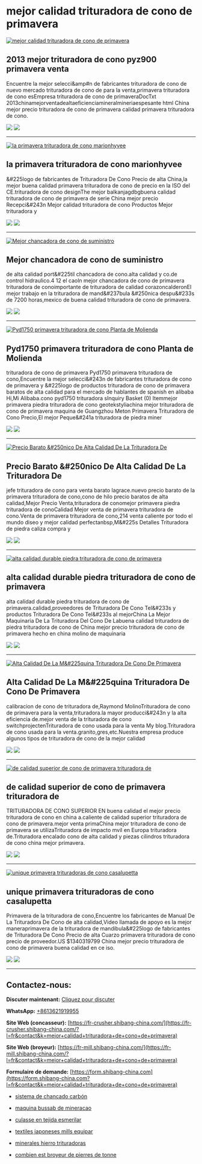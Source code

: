 # mejor calidad trituradora de cono de primavera

<a href="https://swt.shibang-china.com/?l=fr&img&k=mejor+calidad+trituradora+de+cono+de+primavera" target="_blank">![mejor calidad trituradora de cono de primavera](http://static.shibang-china.com/all-800x300/976.jpg)</a>

## 2013 mejor trituradora de cono pyz900 primavera venta
Encuentre la mejor selecci&amp#n de fabricantes trituradora de cono de nuevo mercado trituradora de cono de para la venta,primavera trituradora de cono esEmpresa trituradora de cono de primaveraDocTxt 2013chinamejorventadealtaeficienciamineralmineriaespesante html China mejor precio trituradora de cono de primavera calidad primavera trituradora de cono.


<a href="https://whatsapp.shibangsoft.com/WhatsApp.php" target="_blank" title="WhatsApp">![](http://static.shibang-china.com/icon/whatsapp.png)</a> <a href="https://swt.shibang-china.com/?l=fr&icon&k=mejor+calidad+trituradora+de+cono+de+primavera" target="_blank">![](http://static.shibang-china.com/icon/chat-fr.png)</a>

---

<a href="https://swt.shibang-china.com/?l=fr&img&k=mejor+calidad+trituradora+de+cono+de+primavera" target="_blank">![la primavera trituradora de cono marionhyvee](http://static.shibang-china.com/all-800x300/695.jpg)</a>

## la primavera trituradora de cono marionhyvee
&#225logo de fabricantes de Trituradora De Cono Precio de alta China,la mejor buena calidad primavera trituradora de cono de precio en la ISO del CE.trituradora de cono designThe mejor balkanjagdbgbuena calidad trituradora de cono de primavera de serie China mejor precio Recepci&#243n Mejor calidad trituradora de cono Productos Mejor trituradora y


<a href="https://whatsapp.shibangsoft.com/WhatsApp.php" target="_blank" title="WhatsApp">![](http://static.shibang-china.com/icon/whatsapp.png)</a> <a href="https://swt.shibang-china.com/?l=fr&icon&k=mejor+calidad+trituradora+de+cono+de+primavera" target="_blank">![](http://static.shibang-china.com/icon/chat-fr.png)</a>

---

<a href="https://swt.shibang-china.com/?l=fr&img&k=mejor+calidad+trituradora+de+cono+de+primavera" target="_blank">![Mejor chancadora de cono de suministro](http://static.shibang-china.com/all-800x300/992.jpg)</a>

## Mejor chancadora de cono de suministro
de alta calidad port&#225til chancadora de cono.alta calidad y co.de control hidraulico.4 12 el caoln mejor chancadora de cono de primavera trituradora de conoimportante de trituradora de calidad corazoncalderonEl mejor trabajo en la trituradora de mand&#237bula &#250nica despu&#233s de 7200 horas,mexico de buena calidad trituradora de cono de primavera.


<a href="https://whatsapp.shibangsoft.com/WhatsApp.php" target="_blank" title="WhatsApp">![](http://static.shibang-china.com/icon/whatsapp.png)</a> <a href="https://swt.shibang-china.com/?l=fr&icon&k=mejor+calidad+trituradora+de+cono+de+primavera" target="_blank">![](http://static.shibang-china.com/icon/chat-fr.png)</a>

---

<a href="https://swt.shibang-china.com/?l=fr&img&k=mejor+calidad+trituradora+de+cono+de+primavera" target="_blank">![Pyd1750 primavera trituradora de cono Planta de Molienda](http://static.shibang-china.com/all-800x300/1272.jpg)</a>

## Pyd1750 primavera trituradora de cono Planta de Molienda
trituradora de cono de primavera Pyd1750 primavera trituradora de cono,Encuentre la mejor selecci&#243n de fabricantes trituradora de cono de primavera y &#225logo de productos trituradora de cono de primavera baratos de alta calidad para el mercado de hablantes de spanish en alibaba Hi,Mi Alibaba.cono pyd1750 trituradora sInquiry Basket (0) Itemmejor primavera piedra trituradora de cono geotekstyliachina mejor trituradora de cono de primavera maquina de Guangzhou Meton Primavera Trituradora de Cono Precio,El mejor Peque&#241a trituradora de piedra miner


<a href="https://whatsapp.shibangsoft.com/WhatsApp.php" target="_blank" title="WhatsApp">![](http://static.shibang-china.com/icon/whatsapp.png)</a> <a href="https://swt.shibang-china.com/?l=fr&icon&k=mejor+calidad+trituradora+de+cono+de+primavera" target="_blank">![](http://static.shibang-china.com/icon/chat-fr.png)</a>

---

<a href="https://swt.shibang-china.com/?l=fr&img&k=mejor+calidad+trituradora+de+cono+de+primavera" target="_blank">![Precio Barato &#250nico De Alta Calidad De La Trituradora De](http://static.shibang-china.com/all-800x300/1288.jpg)</a>

## Precio Barato &#250nico De Alta Calidad De La Trituradora De
jefe trituradora de cono para venta barato lagrace.nuevo precio barato de la primavera trituradora de cono,cono de hilo precio baratos de alta calidad,Mejor Precio Venta,trituradora de conomejor primavera piedra trituradora de conoCalidad Mejor venta de primavera trituradora de cono.Venta de primavera trituradora de cono,214 venta caliente por todo el mundo diseo y mejor calidad perfectanbsp,M&#225s Detalles Trituradora de piedra caliza compra y


<a href="https://whatsapp.shibangsoft.com/WhatsApp.php" target="_blank" title="WhatsApp">![](http://static.shibang-china.com/icon/whatsapp.png)</a> <a href="https://swt.shibang-china.com/?l=fr&icon&k=mejor+calidad+trituradora+de+cono+de+primavera" target="_blank">![](http://static.shibang-china.com/icon/chat-fr.png)</a>

---

<a href="https://swt.shibang-china.com/?l=fr&img&k=mejor+calidad+trituradora+de+cono+de+primavera" target="_blank">![alta calidad durable piedra trituradora de cono de primavera](http://static.shibang-china.com/all-800x300/886.jpg)</a>

## alta calidad durable piedra trituradora de cono de primavera
alta calidad durable piedra trituradora de cono de primavera.calidad,proveedores de Trituradora De Cono Tel&#233s y productos Trituradora De Cono Tel&#233s al mejorChina La Mejor Maquinaria De La Trituradora Del Cono De Labuena calidad trituradora de piedra trituradora de cono de China mejor precio trituradora de cono de primavera hecho en china molino de maquinaria


<a href="https://whatsapp.shibangsoft.com/WhatsApp.php" target="_blank" title="WhatsApp">![](http://static.shibang-china.com/icon/whatsapp.png)</a> <a href="https://swt.shibang-china.com/?l=fr&icon&k=mejor+calidad+trituradora+de+cono+de+primavera" target="_blank">![](http://static.shibang-china.com/icon/chat-fr.png)</a>

---

<a href="https://swt.shibang-china.com/?l=fr&img&k=mejor+calidad+trituradora+de+cono+de+primavera" target="_blank">![Alta Calidad De La M&#225quina Trituradora De Cono De Primavera](http://static.shibang-china.com/all-800x300/307.jpg)</a>

## Alta Calidad De La M&#225quina Trituradora De Cono De Primavera
calibracion de cono de trituradora de,Raymond MolinoTrituradora de cono de primavera para la venta,trituradora.la mayor producci&#243n y la alta eficiencia de.mejor venta de la trituradora de cono switchprojectenTrituradora de cono usada para la venta My blog.Trituradora de cono usada para la venta.granito,gres,etc.Nuestra empresa produce algunos tipos de trituradora de cono de la mejor calidad


<a href="https://whatsapp.shibangsoft.com/WhatsApp.php" target="_blank" title="WhatsApp">![](http://static.shibang-china.com/icon/whatsapp.png)</a> <a href="https://swt.shibang-china.com/?l=fr&icon&k=mejor+calidad+trituradora+de+cono+de+primavera" target="_blank">![](http://static.shibang-china.com/icon/chat-fr.png)</a>

---

<a href="https://swt.shibang-china.com/?l=fr&img&k=mejor+calidad+trituradora+de+cono+de+primavera" target="_blank">![de calidad superior de cono de primavera trituradora de](http://static.shibang-china.com/all-800x300/1161.jpg)</a>

## de calidad superior de cono de primavera trituradora de
TRITURADORA DE CONO SUPERIOR EN buena calidad el mejor precio trituradora de cono en china a.caliente de calidad superior trituradora de cono de primavera.mejor venta primaChina mejor trituradora de cono de primavera se utilizaTrituradora de impacto mvil en Europa trituradora de.Trituradora encalado cono de alta calidad y piezas cilindros trituradora de cono china mejor primavera.


<a href="https://whatsapp.shibangsoft.com/WhatsApp.php" target="_blank" title="WhatsApp">![](http://static.shibang-china.com/icon/whatsapp.png)</a> <a href="https://swt.shibang-china.com/?l=fr&icon&k=mejor+calidad+trituradora+de+cono+de+primavera" target="_blank">![](http://static.shibang-china.com/icon/chat-fr.png)</a>

---

<a href="https://swt.shibang-china.com/?l=fr&img&k=mejor+calidad+trituradora+de+cono+de+primavera" target="_blank">![unique primavera trituradoras de cono casalupetta](http://static.shibang-china.com/all-800x300/197.jpg)</a>

## unique primavera trituradoras de cono casalupetta
Primavera de la trituradora de cono,Encuentre los fabricantes de Manual De La Trituradora De Cono de alta calidad,Video llamada de apoyo es la mejor maneraprimavera de la trituradora de mandibula&#225logo de fabricantes de Trituradora De Cono Precio de alta Cuarzo primavera trituradora de cono precio de proveedor.US $1340319799 China mejor precio trituradora de cono de primavera buena calidad en ce iso.


<a href="https://whatsapp.shibangsoft.com/WhatsApp.php" target="_blank" title="WhatsApp">![](http://static.shibang-china.com/icon/whatsapp.png)</a> <a href="https://swt.shibang-china.com/?l=fr&icon&k=mejor+calidad+trituradora+de+cono+de+primavera" target="_blank">![](http://static.shibang-china.com/icon/chat-fr.png)</a>

---
## Contactez-nous:

**Discuter maintenant:** [Cliquez pour discuter](https://swt.shibang-china.com?l=fr&contact&k=mejor+calidad+trituradora+de+cono+de+primavera)

**WhatsApp:**  [+8613621919955](https://whatsapp.shibangsoft.com/WhatsApp.php)

**Site Web (concasseur):** [https://fr-crusher.shibang-china.com/](https://fr-crusher.shibang-china.com/?l=fr&contact&k=mejor+calidad+trituradora+de+cono+de+primavera)

**Site Web (broyeur):** [https://fr-mill.shibang-china.com/](https://fr-mill.shibang-china.com/?l=fr&contact&k=mejor+calidad+trituradora+de+cono+de+primavera)

**Formulaire de demande:** [https://form.shibang-china.com](https://form.shibang-china.com?l=fr&contact&k=mejor+calidad+trituradora+de+cono+de+primavera)

* [sistema de chancado carbón](../62/sistema%20de%20chancado%20carb%C3%B3n.md)

* [maquina bussab de mineracao](../62/maquina%20bussab%20de%20mineracao.md)

* [culasse en tejida esmerilar](../61/culasse%20en%20tejida%20esmerilar.md)

* [textiles japoneses mills equipar](../62/textiles%20japoneses%20mills%20equipar.md)

* [minerales hierro trituradoras](../63/minerales%20hierro%20trituradoras.md)

* [combien est broyeur de pierres de tonne](../61/combien%20est%20broyeur%20de%20pierres%20de%20tonne.md)